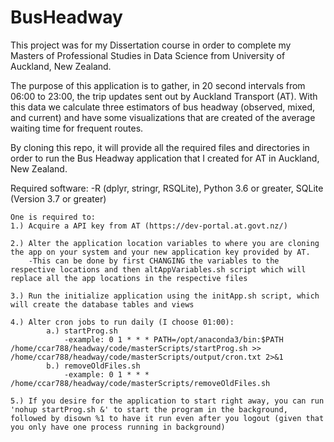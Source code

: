 # BusHeadway

This project was for my Dissertation course in order to complete my Masters of Professional Studies in Data Science 
from University of Auckland, New Zealand.

The purpose of this application is to gather, in 20 second intervals from 06:00 to 23:00, the trip updates sent out
by Auckland Transport (AT). With this data we calculate three estimators of bus headway (observed, mixed, and current)
and have some visualizations that are created of the average waiting time for frequent routes.

By cloning this repo, it will provide all the required files and directories in order to run the Bus Headway application
that I created for AT in Auckland, New Zealand.

Required software:
-R (dplyr, stringr, RSQLite), Python 3.6 or greater, SQLite (Version 3.7 or greater)
		
		
		
	One is required to:
  	1.) Acquire a API key from AT (https://dev-portal.at.govt.nz/) 
		
  	2.) Alter the application location variables to where you are cloning the app on your system and your new application key provided by AT.
      	-This can be done by first CHANGING the variables to the respective locations and then altAppVariables.sh script which will replace all the app locations in the respective files
				
  	3.) Run the initialize application using the initApp.sh script, which will create the database tables and views
		
  	4.) Alter cron jobs to run daily (I choose 01:00): 
      		a.) startProg.sh
          		-example: 0 1 * * * PATH=/opt/anaconda3/bin:$PATH /home/ccar788/headway/code/masterScripts/startProg.sh >> /home/ccar788/headway/code/masterScripts/output/cron.txt 2>&1
     	 	b.) removeOldFiles.sh
          		-example: 0 1 * * * /home/ccar788/headway/code/masterScripts/removeOldFiles.sh

	5.) If you desire for the application to start right away, you can run 'nohup startProg.sh &' to start the program in the background, followed by disown %1 to have it run even after you logout (given that you only have one process running in background)      

